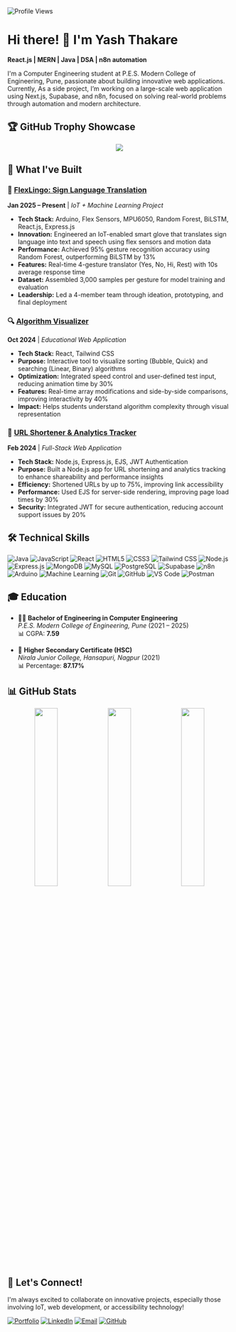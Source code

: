 <div align="left">
  <img src="https://komarev.com/ghpvc/?username=yashthakare93&label=Profile%20views&color=0e75b6&style=flat" alt="Profile Views" />
</div>

# Hi there! 👋 I'm Yash Thakare

**React.js | MERN | Java | DSA | n8n automation**

I'm a Computer Engineering student at P.E.S. Modern College of Engineering, Pune, passionate about building innovative web applications.
Currently, As a side project, I’m working on a large-scale web application using Next.js, Supabase, and n8n, focused on solving real-world problems through automation and modern architecture.

## 🏆 GitHub Trophy Showcase

<div align="center">
  <img src="https://github-profile-trophy.vercel.app/?username=yashthakare93&theme=radical&no-frame=true&no-bg=false&margin-w=10&exclude=reviews" />
</div>


## 💼 What I've Built

### 🤖 [FlexLingo: Sign Language Translation](https://github.com/yashthakare93/FlexLingo)
**Jan 2025 – Present** | *IoT + Machine Learning Project*
- **Tech Stack:** Arduino, Flex Sensors, MPU6050, Random Forest, BiLSTM, React.js, Express.js
- **Innovation:** Engineered an IoT-enabled smart glove that translates sign language into text and speech using flex sensors and motion data
- **Performance:** Achieved 95% gesture recognition accuracy using Random Forest, outperforming BiLSTM by 13%
- **Features:** Real-time 4-gesture translator (Yes, No, Hi, Rest) with 10s average response time
- **Dataset:** Assembled 3,000 samples per gesture for model training and evaluation
- **Leadership:** Led a 4-member team through ideation, prototyping, and final deployment

### 🔍 [Algorithm Visualizer](https://github.com/yashthakare93/algorithm-visualizer)
**Oct 2024** | *Educational Web Application*
- **Tech Stack:** React, Tailwind CSS
- **Purpose:** Interactive tool to visualize sorting (Bubble, Quick) and searching (Linear, Binary) algorithms
- **Optimization:** Integrated speed control and user-defined test input, reducing animation time by 30%
- **Features:** Real-time array modifications and side-by-side comparisons, improving interactivity by 40%
- **Impact:** Helps students understand algorithm complexity through visual representation

### 🔗 [URL Shortener & Analytics Tracker](https://github.com/yashthakare93/URL-SHORTNER)
**Feb 2024** | *Full-Stack Web Application*
- **Tech Stack:** Node.js, Express.js, EJS, JWT Authentication
- **Purpose:** Built a Node.js app for URL shortening and analytics tracking to enhance shareability and performance insights
- **Efficiency:** Shortened URLs by up to 75%, improving link accessibility
- **Performance:** Used EJS for server-side rendering, improving page load times by 30%
- **Security:** Integrated JWT for secure authentication, reducing account support issues by 20%


## 🛠️ Technical Skills


![Java](https://img.shields.io/badge/Java-007396?style=for-the-badge&logo=java&logoColor=white)
![JavaScript](https://img.shields.io/badge/JavaScript-F7DF1E?style=for-the-badge&logo=javascript&logoColor=black)
![React](https://img.shields.io/badge/React-20232A?style=for-the-badge&logo=react&logoColor=61DAFB)
![HTML5](https://img.shields.io/badge/HTML5-E34F26?style=for-the-badge&logo=html5&logoColor=white)
![CSS3](https://img.shields.io/badge/CSS3-1572B6?style=for-the-badge&logo=css3&logoColor=white)
![Tailwind CSS](https://img.shields.io/badge/TailwindCSS-06B6D4?style=for-the-badge&logo=tailwind-css&logoColor=white)
![Node.js](https://img.shields.io/badge/Node.js-339933?style=for-the-badge&logo=nodedotjs&logoColor=white)
![Express.js](https://img.shields.io/badge/Express.js-000000?style=for-the-badge&logo=express&logoColor=white)
![MongoDB](https://img.shields.io/badge/MongoDB-4EA94B?style=for-the-badge&logo=mongodb&logoColor=white)
![MySQL](https://img.shields.io/badge/MySQL-005C84?style=for-the-badge&logo=mysql&logoColor=white)
![PostgreSQL](https://img.shields.io/badge/PostgreSQL-336791?style=for-the-badge&logo=postgresql&logoColor=white)
![Supabase](https://img.shields.io/badge/Supabase-3ECF8E?style=for-the-badge&logo=supabase&logoColor=white)
![n8n](https://img.shields.io/badge/n8n-FF6D00?style=for-the-badge&logo=n8n&logoColor=white)
![Arduino](https://img.shields.io/badge/Arduino-00979D?style=for-the-badge&logo=arduino&logoColor=white)
![Machine Learning](https://img.shields.io/badge/Machine%20Learning-FF6F00?style=for-the-badge&logo=python&logoColor=white)
![Git](https://img.shields.io/badge/Git-F05032?style=for-the-badge&logo=git&logoColor=white)
![GitHub](https://img.shields.io/badge/GitHub-181717?style=for-the-badge&logo=github&logoColor=white)
![VS Code](https://img.shields.io/badge/VS%20Code-007ACC?style=for-the-badge&logo=visual-studio-code&logoColor=white)
![Postman](https://img.shields.io/badge/Postman-FF6C37?style=for-the-badge&logo=postman&logoColor=white)



## 🎓 Education

- 🧑‍🎓 **Bachelor of Engineering in Computer Engineering**  
  *P.E.S. Modern College of Engineering, Pune* (2021 – 2025)  
  📊 CGPA: **7.59**

- 🏫 **Higher Secondary Certificate (HSC)**  
  *Nirala Junior College, Hansapuri, Nagpur* (2021)  
  📊 Percentage: **87.17%**


## 📊 GitHub Stats

<div align="center">
  <img width="32%" src="https://github-readme-streak-stats.herokuapp.com/?user=yashthakare93&theme=radical&hide_border=true" />
  <img width="32%" src="https://github-readme-stats.vercel.app/api?username=yashthakare93&show_icons=true&theme=radical&hide_border=true" />
  <img width="32%" src="https://github-readme-stats.vercel.app/api/top-langs/?username=yashthakare93&layout=compact&theme=radical&hide_border=true" />
</div>


## 🤝 Let's Connect!

I'm always excited to collaborate on innovative projects, especially those involving IoT, web development, or accessibility technology!

[![Portfolio](https://img.shields.io/badge/Portfolio-255E63?style=for-the-badge&logo=About.me&logoColor=white)](https://yashthakare.vercel.app)
[![LinkedIn](https://img.shields.io/badge/LinkedIn-0077B5?style=for-the-badge&logo=linkedin&logoColor=white)](https://linkedin.com/in/yashthakare01)
[![Email](https://img.shields.io/badge/Email-D14836?style=for-the-badge&logo=gmail&logoColor=white)](mailto:thakareyash74@gmail.com)
[![GitHub](https://img.shields.io/badge/GitHub-100000?style=for-the-badge&logo=github&logoColor=white)](https://github.com/yashthakare93)




